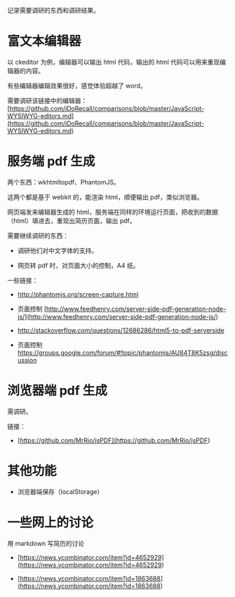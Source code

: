 记录需要调研的东西和调研结果。

富文本编辑器
============

以 ckeditor 为例，编辑器可以输出 html 代码，输出的 html
代码可以用来重现编辑器的内容。

有些编辑器编辑效果很好，感觉体验超越了 word。

需要调研该链接中的编辑器：[https://github.com/iDoRecall/comparisons/blob/master/JavaScript-WYSIWYG-editors.md](<https://github.com/iDoRecall/comparisons/blob/master/JavaScript-WYSIWYG-editors.md>)

服务端 pdf 生成
===============

两个东西：wkhtmltopdf、PhantomJS。

这两个都是基于 webkit 的，能渲染 html，顺便输出 pdf，类似浏览器。

网页端发来编辑器生成的
html，服务端在同样的环境运行页面，把收到的数据（html）填进去，重现出简历页面，输出
pdf。

需要继续调研的东西：

-   调研他们对中文字体的支持。

-   网页转 pdf 时，对页面大小的控制，A4 纸。

一些链接：

-   <http://phantomjs.org/screen-capture.html>

-   页面控制
    [http://www.feedhenry.com/server-side-pdf-generation-node-js/](<http://www.feedhenry.com/server-side-pdf-generation-node-js/>)

-   <http://stackoverflow.com/questions/12686286/html5-to-pdf-serverside>

-   页面控制
    <https://groups.google.com/forum/#!topic/phantomjs/AU84T8K5zsg/discussion>

浏览器端 pdf 生成
=================

需调研。

链接：

-   [https://github.com/MrRio/jsPDF](<https://github.com/MrRio/jsPDF>)

其他功能
========

-   浏览器端保存（localStorage）

一些网上的讨论
==============

用 markdown 写简历的讨论

-   [https://news.ycombinator.com/item?id=4652929](<https://news.ycombinator.com/item?id=4652929>)

-   [https://news.ycombinator.com/item?id=1863688](<https://news.ycombinator.com/item?id=1863688>)
